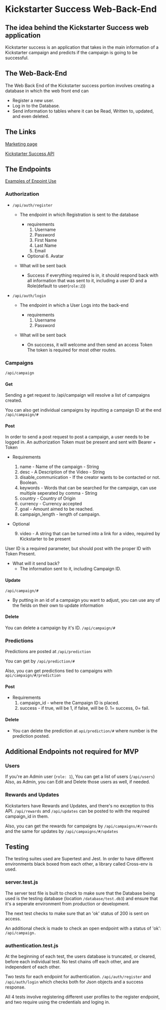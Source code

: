 # Kickstarter Success Web-Back-End

## The idea behind the Kickstarter Success web application

Kickstarter success is an application that takes in the main information of a Kickstarter campaign
and predicts if the campaign is going to be successful.

## The Web-Back-End

The Web Back End of the Kickstarter success portion involves creating a database in which the web front end can

- Register a new user.
- Log in to the Database.
- Send information to tables where it can be Read, Written to, updated, and even deleted.

## The Links

[Marketing page](https://distracted-hopper-7d1791.netlify.app/)

[Kickstarter Success API](https://bw1kickstartersuccess.herokuapp.com/)

## The Endpoints

[Examples of Enpoint Use](https://documenter.getpostman.com/view/11972563/T1LTfjyj)

### Authorization

- `/api/auth/register`
    - The endpoint in which Registration is sent to the database
        - requirements
            1. Username
            2. Password
            3. First Name
            4. Last Name
            5. Email
        - Optional
            6. Avatar

    - What will be sent back
        - Success if everything required is in, it should respond back with
            all information that was sent to it, including a user ID and a Role(default to user(`role:2`))

- `/api/auth/login`
    - The endpoint in which a User Logs into the back-end
        - requirements
            1. Username
            2. Password
    
    - What will be sent back
        - On succcess, it will welcome and then send an access Token
                The token is required for most other routes.


### Campaigns

`/api/campaign`

#### Get

Sending a get request to /api/campaign will resolve a list of campaigns created.

You can also get individual campaigns by inputting a campaign ID at the end 
`/api/campaign/#`

#### Post

In order to send a post request to post a campaign, a user needs to be logged in.
   An authorization Token must be present and sent with Bearer + Token

- Requirements

   1. name - Name of the campaign - String
   2. desc - A Description of the Video - String
   3. disable_communication - If the creator wants to be contacted or not. Boolean.
   4. keywords - Words that can be searched for the campaign, can use multiple seperated by comma - String
   5. country - Country of Origin
   6. currency - Currency accepted
   7. goal - Amount aimed to be reached.
   8. campaign_length - length of campaign.

- Optional

   9. video - A string that can be turned into a link for a video, 
            required by Kickstarter to be present

User ID is a required parameter, but should post with the proper ID with Token Present.

- What will it send back?
    - The information sent to it, including Campaign ID.

#### Update

`/api/campaign/#`

- By putting in an id of a campaign you want to adjust, you can use any of the fields on their own to update information

#### Delete

You can delete a campaign by it's ID. `/api/campaign/#`


### Predictions

Predictions are posted at `/api/prediction`

You can get by `/api/prediction/#`

Also, you can get predictions tied to campaigns with `api/campaign/#/prediction`

#### Post
- Requirements
    1. campaign_id - where the Campaign ID is placed.
    2. success - if true, will be 1, if false, will be 0. 1= success, 0= fail.

#### Delete

- You can delete the prediction at `api/prediction/#` where number is the prediction posted.

## Additional Endpoints not required for MVP

### Users
If you're an Admin user (`role: 1`), You can get a list of users (`/api/users`)
Also, as Admin, you can Edit and Delete those users as well, if needed.

### Rewards and Updates
Kickstarters have Rewards and Updates, and there's no exception to this API.
`/api/rewards` and `/api/updates` can be posted to with the required campaign_id in them.

Also, you can get the rewards for campaigns by `/api/campaigns/#/rewards`
and the same for updates by `/api/campaigns/#/updates`

## Testing

The testing suites used are Supertest and Jest. In order to have different environments black boxed from each other, a library called Cross-env is used.

### server.test.js

The server test file is built to check to make sure that the Database being used is the testing database (location `/database/test.db3`) and ensure that it's a seperate environment from production or development.

The next test checks to make sure that an 'ok' status of 200 is sent on access.

An additional check is made to check an open endpoint with a status of 'ok': `/api/campaign.`

### authentication.test.js

At the beginning of each test, the users database is truncated, or cleared, before each individual test. No test chains off each other, and are independent of each other.

Two tests for each endpoint for authentication. `/api/auth/register` and `/api/auth/login` which checks both for Json objects and a success response.

All 4 tests involve registering different user profiles to the register endpoint, and two require using the credentials and loging in.

